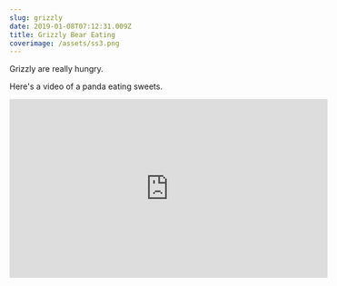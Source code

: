 ```yaml
---
slug: grizzly
date: 2019-01-08T07:12:31.009Z
title: Grizzly Bear Eating
coverimage: /assets/ss3.png
---
```


Grizzly are really hungry.

Here's a video of a panda eating sweets.

<iframe width="560" height="315" src="https://www.youtube.com/embed/4n0xNbfJLR8" frameborder="0" allowfullscreen></iframe>
